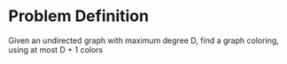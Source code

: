# Problem Definition

Given an undirected graph with maximum degree D, find a graph coloring, using at most D + 1 colors
